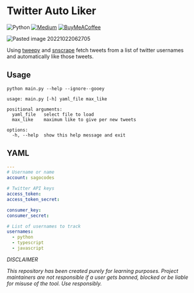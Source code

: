 # Twitter Auto Liker

![Python](https://img.shields.io/badge/python-3670A0?style=for-the-badge&logo=python&logoColor=ffdd54) [![Medium](https://img.shields.io/badge/Medium-12100E?style=for-the-badge&logo=medium&logoColor=white)](https://medium.com/@sagocodes.work/how-to-scrape-tweets-and-automatically-like-using-python-faed9d97470b) [![BuyMeACoffee](https://img.shields.io/badge/Buy%20Me%20a%20Coffee-ffdd00?style=for-the-badge&logo=buy-me-a-coffee&logoColor=black) ](https://buymeacoffee/sagocodes) 

![Pasted image 20221022062705](https://user-images.githubusercontent.com/101981345/197374409-b7783e14-47cf-471a-98b3-43a6f691b4af.png)

Using [tweepy](https://tweepy.readthedocs.io/) and [snscrape](https://github.com/JustAnotherArchivist/snscrape/tree/master/snscrape) fetch tweets from a list of twitter usernames and automatically like those tweets.

## Usage

```
python main.py --help --ignore--gooey

usage: main.py [-h] yaml_file max_like

positional arguments:
  yaml_file   select file to load
  max_like    maximum like to give per new tweets

options:
  -h, --help  show this help message and exit
```

## YAML

```yaml
---
# Username or name
account: sagocodes

# Twitter API keys
access_token:
access_token_secret: 

consumer_key: 
consumer_secret: 

# List of usernames to track
usernames:
  - python
  - typescript
  - javascript
```


*DISCLAIMER*

*This repository has been created purely for learning purposes. Project maintainers are not responsible if a user gets banned, blocked or be liable for misuse of the tool. Use responsibly.*
